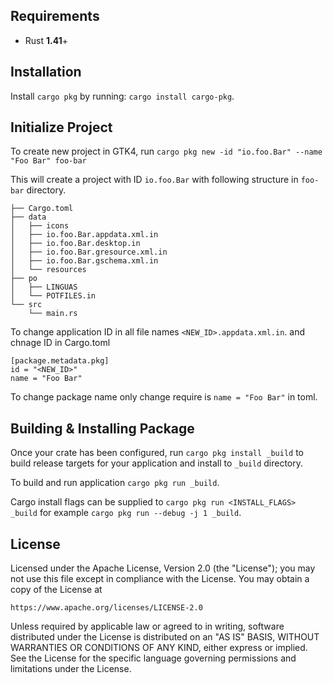 ## Requirements

- Rust **1.41**+

## Installation

Install `cargo pkg` by running: `cargo install cargo-pkg`.

## Initialize Project

To create new project in GTK4, run `cargo pkg new -id "io.foo.Bar" --name "Foo Bar" foo-bar`

This will create a project with ID `io.foo.Bar` with following structure in `foo-bar` directory.
```
├── Cargo.toml
├── data
│   ├── icons
│   ├── io.foo.Bar.appdata.xml.in
│   ├── io.foo.Bar.desktop.in
│   ├── io.foo.Bar.gresource.xml.in
│   ├── io.foo.Bar.gschema.xml.in
│   └── resources
├── po
│   ├── LINGUAS
│   └── POTFILES.in
└── src
    └── main.rs
```
    
To change application ID in all file names `<NEW_ID>.appdata.xml.in`. and chnage ID in Cargo.toml

```
[package.metadata.pkg]
id = "<NEW_ID>"
name = "Foo Bar"
```

To change package name only change require is `name = "Foo Bar"` in toml.



## Building & Installing Package

Once your crate has been configured, run `cargo pkg install _build` to build release
targets for your application and install to `_build` directory.

To build and run application `cargo pkg run _build`.

Cargo install flags can be supplied to `cargo pkg run <INSTALL_FLAGS> _build` for example
`cargo pkg run --debug -j 1 _build`.

## License

Licensed under the Apache License, Version 2.0 (the "License");
you may not use this file except in compliance with the License.
You may obtain a copy of the License at

    https://www.apache.org/licenses/LICENSE-2.0

Unless required by applicable law or agreed to in writing, software
distributed under the License is distributed on an "AS IS" BASIS,
WITHOUT WARRANTIES OR CONDITIONS OF ANY KIND, either express or implied.
See the License for the specific language governing permissions and
limitations under the License.

[//]: # (general links)

[cargo subcommand]: https://github.com/rust-lang/cargo/wiki/Third-party-cargo-subcommands
